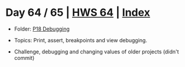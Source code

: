 # Day 64 / 65 | [HWS 64](https://www.hackingwithswift.com/100/64) | [Index](https://github.com/JulesMoorhouse/100DaysOfSwift/blob/master/README.md)

- Folder: [P18 Debugging](https://github.com/JulesMoorhouse/100DaysOfSwift/tree/master/P18%20Debugging/Debugging)

- Topics: Print, assert, breakpoints and view debugging.

- Challenge, debugging and changing values of older projects (didn't commit)